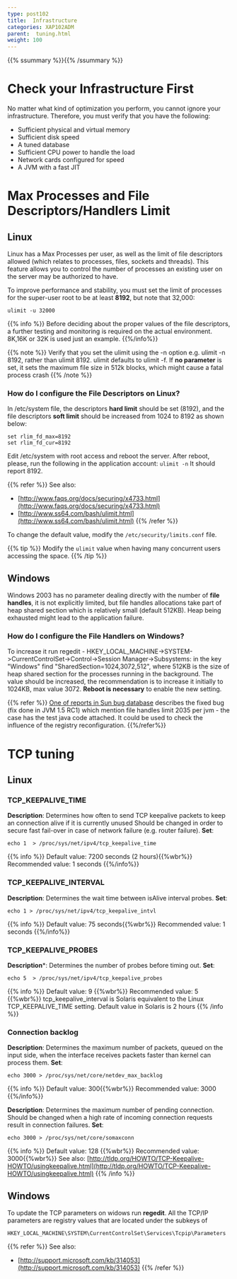 ```yaml
---
type: post102
title:  Infrastructure
categories: XAP102ADM
parent:  tuning.html
weight: 100
---
```


{{% ssummary %}}{{% /ssummary %}}

# Check your Infrastructure First

No matter what kind of optimization you perform, you cannot ignore your infrastructure. Therefore, you must verify that you have the following:

- Sufficient physical and virtual memory
- Sufficient disk speed
- A tuned database
- Sufficient CPU power to handle the load
- Network cards configured for speed
- A JVM with a fast JIT

# Max Processes and File Descriptors/Handlers Limit

## Linux

Linux has a Max Processes per user, as well as the limit of file descriptors allowed (which relates to processes, files, sockets and threads). This feature allows you to control the number of processes an existing user on the server may be authorized to have.

To improve performance and stability, you must set the limit of processes for the super-user root to be at least **8192**, but note that 32,000:


```console
ulimit -u 32000
```

{{% info %}}
Before deciding about the proper values of the file descriptors, a further testing and monitoring is required on the actual environment. 8K,16K or 32K is used just an example.
{{%/info%}}

{{% note %}}
Verify that you set the ulimit using the -n option e.g. ulimit -n 8192, rather than ulimit 8192. ulimit defaults to ulimit -f. If **no parameter** is set, it sets the maximum file size in 512k blocks, which might cause a fatal process crash
{{% /note %}}

### How do I configure the File Descriptors on Linux?

In /etc/system file, the descriptors **hard limit** should be set (8192), and the file descriptors **soft limit** should be increased from 1024 to 8192 as shown below:


```console
set rlim_fd_max=8192
set rlim_fd_cur=8192
```

Edit /etc/system with root access and reboot the server. After reboot, please, run the following in the application account:
`ulimit -n`
It should report 8192.

{{% refer %}}
See also:

- [http://www.faqs.org/docs/securing/x4733.html](http://www.faqs.org/docs/securing/x4733.html)
- [http://www.ss64.com/bash/ulimit.html](http://www.ss64.com/bash/ulimit.html)
{{% /refer %}}

To change the default value, modify the `/etc/security/limits.conf` file.

{{% tip %}}
Modify the `ulimit` value when having many concurrent users accessing the space.
{{% /tip %}}

## Windows

Windows 2003 has no parameter dealing directly with the number of **file handles**, it is not explicitly limited, but file handles allocations take part of heap shared section which is relatively small (default 512KB). Heap being exhausted might lead to the application failure.

### How do I configure the File Handlers on Windows?

To increase it run regedit - HKEY_LOCAL_MACHINE->SYSTEM->CurrentControlSet->Control->Session Manager->Subsystems:
in the key "Windows" find "SharedSection=1024,3072,512", where 512KB is the size of heap shared section for the processes running in the background. The value should be increased, the recommendation is to increase it initially to 1024KB, max value 3072. **Reboot is necessary** to enable the new setting.


{{% refer %}}
[One of reports in Sun bug database](http://bugs.sun.com/bugdatabase/view_bug.do?bug_id=4189011) describes the fixed bug (fix done in JVM 1.5 RC1) which mention file handles limit 2035 per jvm - the case has the test java code attached. It could be used to check the influence of the registry reconfiguration.
{{%/refer%}}

# TCP tuning

## Linux

### TCP_KEEPALIVE_TIME

**Description**: Determines how often to send TCP keepalive packets to keep an connection alive if it is currently unused
Should be changed in order to secure fast fail-over in case of network failure (e.g. router failure).
**Set**:


```console
echo 1  > /proc/sys/net/ipv4/tcp_keepalive_time
```

{{% info %}}
Default value: 7200 seconds (2 hours){{%wbr%}}
Recommended value: 1 seconds
{{%/info%}}

### TCP_KEEPALIVE_INTERVAL

**Description**: Determines the wait time between isAlive interval probes.
**Set**:


```console
echo 1 > /proc/sys/net/ipv4/tcp_keepalive_intvl
```

{{% info %}}
Default value: 75 seconds{{%wbr%}}
Recommended value: 1 seconds
{{%/info%}}

### TCP_KEEPALIVE_PROBES

**Description***: Determines the number of probes before timing out.
**Set**:


```console
echo 5  > /proc/sys/net/ipv4/tcp_keepalive_probes
```

{{% info %}}
Default value: 9 {{%wbr%}}
Recommended value: 5 {{%wbr%}}
tcp_keepalive_interval is Solaris equivalent to the Linux TCP_KEEPALIVE_TIME setting. Default value in Solaris is 2 hours
{{% /info %}}

### Connection backlog

**Description**: Determines the maximum number of packets, queued on the input side, when the interface receives packets faster than kernel can process them.
**Set**:


```console
echo 3000 > /proc/sys/net/core/netdev_max_backlog
```

{{% info %}}
Default value: 300{{%wbr%}}
Recommended value: 3000
{{%/info%}}

**Description**: Determines the maximum number of pending connection.
Should be changed when a high rate of incoming connection requests result in connection failures.
**Set**:


```console
echo 3000 > /proc/sys/net/core/somaxconn
```

{{% info %}}
Default value: 128 {{%wbr%}}
Recommended value: 3000{{%wbr%}}
See also: [http://tldp.org/HOWTO/TCP-Keepalive-HOWTO/usingkeepalive.html](http://tldp.org/HOWTO/TCP-Keepalive-HOWTO/usingkeepalive.html)
{{% /info %}}

## Windows

To update the TCP parameters on widows run **regedit**.
All the TCP/IP parameters are registry values that are located under the subkeys of


```console
HKEY_LOCAL_MACHINE\SYSTEM\CurrentControlSet\Services\Tcpip\Parameters
```

{{% refer %}}
See also:
- [http://support.microsoft.com/kb/314053](http://support.microsoft.com/kb/314053)
{{% /refer %}}

